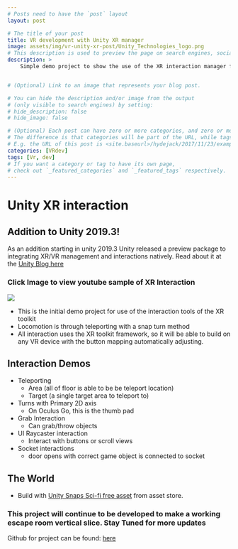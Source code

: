 ```yaml
---
# Posts need to have the `post` layout
layout: post

# The title of your post
title: VR development with Unity XR manager
image: assets/img/vr-unity-xr-post/Unity_Technologies_logo.png
# This description is used to preview the page on search engines, social media, etc.
description: >
    Simple demo project to show the use of the XR interaction manager for Unity with the Oculus Go


# (Optional) Link to an image that represents your blog post.

# You can hide the description and/or image from the output
# (only visible to search engines) by setting:
# hide_description: false
# hide_image: false

# (Optional) Each post can have zero or more categories, and zero or more tags.
# The difference is that categories will be part of the URL, while tags will not.
# E.g. the URL of this post is <site.baseurl>/hydejack/2017/11/23/example-content/
categories: [VRdev]
tags: [Vr, dev]
# If you want a category or tag to have its own page,
# check out `_featured_categories` and `_featured_tags` respectively.
---
```


# Unity XR interaction

## Addition to Unity 2019.3!

As an addition starting in unity 2019.3 Unity released a preview package to integrating XR/VR management and interactions natively. Read about it at the [Unity Blog here](https://blogs.unity3d.com/2019/12/17/xr-interaction-toolkit-preview-package-is-here/)

### Click Image to view youtube sample of XR Interaction

[![](http://img.youtube.com/vi/BZ8uPCwh034/0.jpg)](http://www.youtube.com/watch?v=BZ8uPCwh034 "XR Interaction")

- This is the initial demo project for use of the interaction tools of the XR toolkit
- Locomotion is through teleporting with a snap turn method
- All interaction uses the XR toolkit framework, so it will be able to build on any VR device with the button mapping automatically adjusting.

## Interaction Demos

- Teleporting
    - Area (all of floor is able to be be teleport location)
    - Target (a single target area to teleport to)
- Turns with Primary 2D axis
    - On Oculus Go, this is the thumb pad
- Grab Interaction
    - Can grab/throw objects
- UI Raycaster interaction
    - Interact with buttons or scroll views
- Socket interactions
    - door opens with correct game object is connected to socket


## The World

- Build with [ Unity Snaps Sci-fi free asset](https://assetstore.unity.com/packages/3d/environments/sci-fi/snaps-prototype-sci-fi-industrial-136759) from asset store.

### This project will continue to be developed to make a working escape room vertical slice. Stay Tuned for more updates

Github for project can be found: [here](https://github.com/ttruty/VR-EscapeRoom-VS)